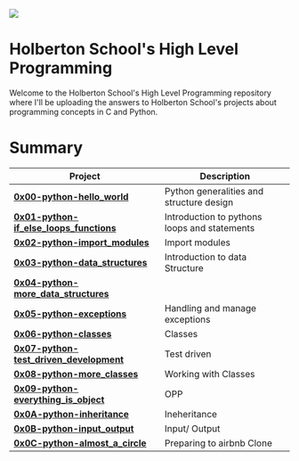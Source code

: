 ![](https://www.holbertonschool.com/holberton-logo.png)

# Holberton School's High Level Programming #

Welcome to the Holberton School's High Level Programming repository where I'll be uploading the answers to Holberton School's projects about programming concepts in C and Python. 

# Summary #

| **Project**                                                                             | **Description**                                                     |
| --------------------------------------------------------------------------------------- | ------------------------------------------------------------------- |
| **[0x00-python-hello_world](./0x00-python-hello_world)**                                | Python generalities and structure design                            |
| **[0x01-python-if_else_loops_functions](./0x01-python-if_else_loops_functions)**        | Introduction to pythons loops and statements                        |
| **[0x02-python-import_modules](./00x02-python-import_modules)**        | Import modules                        |
| **[0x03-python-data_structures](./0x03-python-data_structures)**        | Introduction to data Structure                        |
| **[0x04-python-more_data_structures](./0x04-python-more_data_structures)**        |                         |
| **[0x05-python-exceptions](./0x05-python-exceptions)**        | Handling and manage exceptions                        |
| **[0x06-python-classes](./0x06-python-classes)**        | Classes                         |
| **[0x07-python-test_driven_development](./0x07-python-test_driven_development)**        | Test driven                        |
| **[0x08-python-more_classes](./0x08-python-more_classes)**        | Working with Classes                         |
| **[0x09-python-everything_is_object](./0x09-python-everything_is_object)**        | OPP                        |
| **[0x0A-python-inheritance](./0x0A-python-inheritance)**        | Ineheritance                        |
| **[0x0B-python-input_output](./0x0B-python-input_output)**        | Input/ Output                        |
| **[0x0C-python-almost_a_circle](./0x0C-python-almost_a_circle)**        | Preparing to airbnb Clone  |

